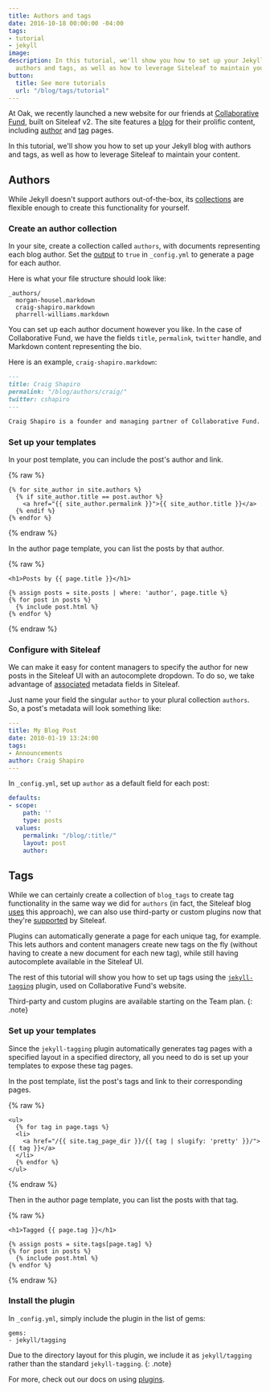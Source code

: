 ```yaml
---
title: Authors and tags
date: 2016-10-18 00:00:00 -04:00
tags:
- tutorial
- jekyll
image: 
description: In this tutorial, we'll show you how to set up your Jekyll blog with
  authors and tags, as well as how to leverage Siteleaf to maintain your content.
button:
  title: See more tutorials
  url: "/blog/tags/tutorial"
---
```


At Oak, we recently launched a new website for our friends at [Collaborative Fund](http://www.collaborativefund.com/), built on Siteleaf v2. The site features a [blog](http://www.collaborativefund.com/blog/) for their prolific content, including [author](http://www.collaborativefund.com/blog/authors/morgan/) and [tag](http://www.collaborativefund.com/blog/tags/featured/) pages.

In this tutorial, we'll show you how to set up your Jekyll blog with authors and tags, as well as how to leverage Siteleaf to maintain your content.


## Authors

While Jekyll doesn't support authors out-of-the-box, its [collections](https://jekyllrb.com/docs/collections/) are flexible enough to create this functionality for yourself.

### Create an author collection

In your site, create a collection called `authors`, with documents representing each blog author. Set the [output](https://jekyllrb.com/docs/collections/#step-3-optionally-render-your-collections-documents-into-independent-files) to `true` in `_config.yml` to generate a page for each author.

Here is what your file structure should look like:

```
_authors/
  morgan-housel.markdown
  craig-shapiro.markdown
  pharrell-williams.markdown
```

You can set up each author document however you like. In the case of Collaborative Fund, we have the fields `title`, `permalink`, `twitter` handle, and Markdown content representing the bio.

Here is an example, `craig-shapiro.markdown`:

```markdown
---
title: Craig Shapiro
permalink: "/blog/authors/craig/"
twitter: cshapiro
---

Craig Shapiro is a founder and managing partner of Collaborative Fund.
```

### Set up your templates

In your post template, you can include the post's author and link.

{% raw %}
```liquid
{% for site_author in site.authors %}
  {% if site_author.title == post.author %}
    <a href="{{ site_author.permalink }}">{{ site_author.title }}</a>
  {% endif %}
{% endfor %}
```
{% endraw %}

In the author page template, you can list the posts by that author.

{% raw %}
```liquid
<h1>Posts by {{ page.title }}</h1>

{% assign posts = site.posts | where: 'author', page.title %}
{% for post in posts %}
  {% include post.html %}
{% endfor %}
```
{% endraw %}

### Configure with Siteleaf

We can make it easy for content managers to specify the author for new posts in the Siteleaf UI with an autocomplete dropdown. To do so, we take advantage of [associated](https://learn.siteleaf.com/content/metadata/#collection-fields) metadata fields in Siteleaf.

Just name your field the singular `author` to your plural collection `authors`. So, a post's metadata will look something like:

```yml
---
title: My Blog Post
date: 2010-01-19 13:24:00
tags:
- Announcements
author: Craig Shapiro
---
```

In `_config.yml`, set up `author` as a default field for each post:

```yml
defaults:
- scope:
    path: ''
    type: posts
  values:
    permalink: "/blog/:title/"
    layout: post
    author: 
```


## Tags

While we can certainly create a collection of `blog_tags` to create tag functionality in the same way we did for `authors` (in fact, the Siteleaf blog [uses](https://github.com/siteleaf/siteleaf.com/tree/master/_blog_tags) this approach), we can also use third-party or custom plugins now that they're [supported](/blog/plugins-and-themes-are-here/) by Siteleaf.

Plugins can automatically generate a page for each unique tag, for example. This lets authors and content managers create new tags on the fly (without having to create a new document for each new tag), while still having autocomplete available in the Siteleaf UI.

The rest of this tutorial will show you how to set up tags using the [`jekyll-tagging`](https://github.com/pattex/jekyll-tagging) plugin, used on Collaborative Fund's website.

Third-party and custom plugins are available starting on the Team plan.
{: .note}

### Set up your templates

Since the `jekyll-tagging` plugin automatically generates tag pages with a specified layout in a specified directory, all you need to do is set up your templates to expose these tag pages.

In the post template, list the post's tags and link to their corresponding pages.

{% raw %}
```liquid
<ul>
  {% for tag in page.tags %}
  <li>
    <a href="/{{ site.tag_page_dir }}/{{ tag | slugify: 'pretty' }}/">{{ tag }}</a>
  </li>
  {% endfor %}
</ul>
```
{% endraw %}

Then in the author page template, you can list the posts with that tag.

{% raw %}
```liquid
<h1>Tagged {{ page.tag }}</h1>

{% assign posts = site.tags[page.tag] %}
{% for post in posts %}
  {% include post.html %}
{% endfor %}
```
{% endraw %}

### Install the plugin

In `_config.yml`, simply include the plugin in the list of gems:

```
gems:
- jekyll/tagging
```

Due to the directory layout for this plugin, we include it as `jekyll/tagging` rather than the standard `jekyll-tagging`.
{: .note}

For more, check out our docs on using [plugins](https://learn.siteleaf.com/themes/jekyll-plugins/).
